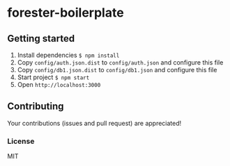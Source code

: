 # forester-boilerplate

## Getting started

1. Install dependencies ` $ npm install `
2. Copy `config/auth.json.dist` to `config/auth.json` and configure this file
3. Copy `config/db1.json.dist` to `config/db1.json` and configure this file
4. Start project `$ npm start`
5. Open `http://localhost:3000`

## Contributing
Your contributions (issues and pull request) are appreciated!

### License
MIT
